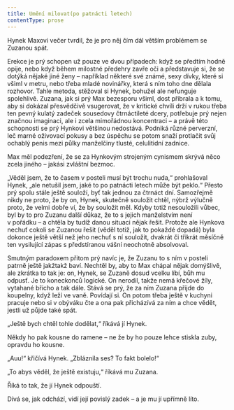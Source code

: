 ```yaml
---
title: Umění milovat(po patnácti letech)
contentType: prose
---
```


<section>

Hynek Maxovi večer tvrdil, že je pro něj čím dál větším problémem se Zuzanou spát.

Erekce je prý schopen už pouze ve dvou případech: když se předtím hodně opije, nebo když během milostné předehry zavře oči a představuje si, že se dotýká nějaké jiné ženy – například některé své známé, sexy dívky, které si všiml v metru, nebo třeba mladé novinářky, která s ním toho dne dělala rozhovor. Tahle metoda, stěžoval si Hynek, bohužel ale nefunguje spolehlivě. Zuzana, jak si prý Max bezesporu všiml, dost přibrala a k tomu, aby si dokázal přesvědčivě vsugerovat, že v kritické chvíli drží v rukou třeba ten pevný kulatý zadeček sousedovy čtrnáctileté dcery, potřebuje prý nejen značnou imaginaci, ale i zcela mimořádnou koncentraci – a právě této schopnosti se prý Hynkovi většinou nedostává. Podniká různé perverzní, leč marné oživovací pokusy a bez úspěchu se potom snaží protlačit svůj ochablý penis mezi půlky manželčiny tlusté, celulitidní zadnice.

Max měl podezření, že se za Hynkovým strojeným cynismem skrývá něco zcela jiného – jakási zvláštní bezmoc.

„Věděl jsem, že to časem v posteli musí být trochu nuda,“ prohlašoval Hynek, „ale netušil jsem, jaké to po patnácti letech může být peklo.“ Přesto prý spolu stále ještě souloží, byť tak jednou za čtrnáct dní. Samozřejmě nikdy ne proto, že by on, Hynek, skutečně souložit chtěl, nýbrž výlučně proto, že velmi dobře ví, že by souložit měl. Kdyby totiž nesouložili vůbec, byl by to pro Zuzanu další důkaz, že to s jejich manželstvím není v pořádku – a chtěla by tudíž danou situaci nějak řešit. Protože ale Hynkova nechuť cokoli se Zuzanou řešit (věděl totiž, jak to pokaždé dopadá) byla dokonce ještě větší než jeho nechuť s ní souložit, dvakrát či třikrát měsíčně ten vysilující zápas s předstíranou vášní neochotně absolvoval.

Smutným paradoxem přitom prý navíc je, že Zuzanu to s ním v posteli patrně ještě jakžtakž baví. Nechtěl by, aby to Max chápal nějak domýšlivě, ale zkrátka to tak je: on, Hynek, se Zuzaně dosud vcelku líbí, bůh mu odpusť. Je to koneckonců logické. On nerodil, takže nemá křečové žíly, vytahané břicho a tak dále. Stává se prý, že za ním Zuzana přijde do koupelny, když leží ve vaně. Povídají si. On potom třeba ještě v kuchyni pracuje nebo si v obýváku čte a ona pak přicházívá za ním a chce vědět, jestli už půjde také spát.

„Ještě bych chtěl tohle dodělat,“ říkává jí Hynek.

Někdy ho pak kousne do ramene – ne že by ho pouze lehce stiskla zuby, opravdu ho kousne.

„Auu!“ křičívá Hynek. „Zbláznila ses? To fakt bolelo!“

„To abys věděl, že ještě existuju,“ říkává mu Zuzana.

Říká to tak, že jí Hynek odpouští.

Dívá se, jak odchází, vidí její povislý zadek – a je mu jí upřímně líto.

</section>
